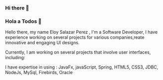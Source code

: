 ### Hi there 👋
### Hola a Todos  👋

Hello there, my name Eloy Salazar Perez  ,  I'm a Software Developer, I have experience working on several projects for various companies,reate innovative and engaging UI designs.

Currently, I am working on several projects that involve user interfaces, including:

 I have expertise in using :
JavaFx, javaScript, Spring, HTML5, CSS3, JDBC, NodeJs, MySql, Firebirds, Oracle
<!--
**EloySalazarPerez/eloysalazarperez** is a ✨ _special_ ✨ repository because its `README.md` (this file) appears on your GitHub profile.

Here are some ideas to get you started:

- 🔭 I’m currently working on ...
- 🌱 I’m currently learning ...
- 👯 I’m looking to collaborate on ...
- 🤔 I’m looking for help with ...
- 💬 Ask me about ...
- 📫 How to reach me: ...
- 😄 Pronouns: ...
- ⚡ Fun fact: ...
-->
